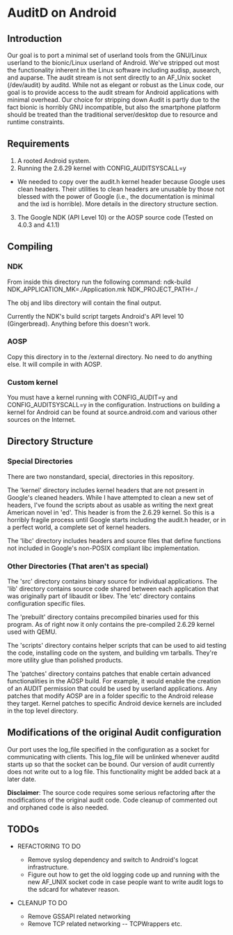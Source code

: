 # AuditD on Android #

## Introduction ##
Our goal is to port a minimal set of userland tools from the GNU/Linux userland to the bionic/Linux userland of Android. We've stripped out most the functionality inherent in the Linux software including audisp, ausearch, and auparse. The audit stream is not sent directly to an AF_Unix socket (/dev/audit) by auditd. While not as elegant or robust as the Linux code, our goal is to provide access to the audit stream for Android applications with minimal overhead. Our choice for stripping down Audit is partly due to the fact bionic is horribly GNU incompatible, but also the smartphone platform should be treated than the traditional server/desktop due to resource and runtime constraints.

## Requirements ##
1. A rooted Android system.
2. Running the 2.6.29 kernel with CONFIG_AUDITSYSCALL=y
  * We needed to copy over the audit.h kernel header because Google uses clean headers. Their utilities to clean headers are unusable by those not blessed with the power of Google (i.e., the documentation is minimal and the ixd is horrible). More details in the directory structure section.
3. The Google NDK (API Level 10) or the AOSP source code (Tested on 4.0.3 and 4.1.1)

## Compiling ##

### NDK ###
From inside this directory run the following command: 
ndk-build NDK_APPLICATION_MK=./Application.mk NDK_PROJECT_PATH=./

The obj and libs directory will contain the final output.

Currently the NDK's build script targets Android's API level 10 (Gingerbread). Anything before this doesn't work.

### AOSP ###
Copy this directory in to the <AndroidBuildRoot>/external directory. No need
to do anything else. It will compile in with AOSP.

### Custom kernel ###
You must have a kernel running with CONFIG_AUDIT=y and CONFIG_AUDITSYSCALL=y in the configuration. Instructions on building a kernel for Android can be found at source.android.com and various other sources on the Internet.

## Directory Structure ##

### Special Directories ###

There are two nonstandard, special, directories in this repository.

The 'kernel' directory includes kernel headers that are not present in Google's cleaned headers. While I have attempted to clean a new set of headers, I've found the scripts about as usable as writing the next great American novel in 'ed'. This header is from the 2.6.29 kernel. So this is a horribly fragile process until Google starts including the audit.h header, or in a perfect world, a complete set of kernel headers.

The 'libc' directory includes headers and source files that define functions not included in Google's non-POSIX compliant libc implementation. 

### Other Directories (That aren't as special) ###

The 'src' directory contains binary source for individual applications. The 'lib' directory contains source code shared between each application that was originally part of libaudit or libev. The 'etc' directory contains configuration specific files.

The 'prebuilt' directory contains precompiled binaries used for this program. As of right now it only contains the pre-compiled 2.6.29 kernel used with QEMU.

The 'scripts' directory contains helper scripts that can be used to aid testing the code, installing code on the system, and building vm tarballs. They're more utility glue than polished products.

The 'patches' directory contains patches that enable certain advanced functionalities in the AOSP build. For example, it would enable the creation of an AUDIT permission that could be used by userland applications. Any patches that modify AOSP are in a folder specific to the Android release they target. Kernel patches to specific Android device kernels are included in the top level directory.

## Modifications of the original Audit configuration ##

Our port uses the log_file specified in the configuration as a socket for communicating with clients. This log_file will be unlinked whenever auditd starts up so that the socket can be bound. Our version of audit currently does not write out to a log file. This functionality might be added back at a later date.

__Disclaimer__: The source code requires some serious refactoring after the modifications of the original audit code. Code cleanup of commented out and orphaned code is also needed.

## TODOs ##

- REFACTORING TO DO
  - Remove syslog dependency and switch to Android's logcat infrastructure.
  - Figure out how to get the old logging code up and running with the new
    AF_UNIX socket code in case people want to write audit logs to the 
    sdcard for whatever reason.

- CLEANUP TO DO
  - Remove GSSAPI related networking
  - Remove TCP related networking -- TCPWrappers etc.
